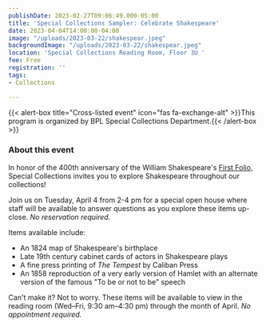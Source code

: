 ```yaml
---
publishDate: 2023-02-27T09:06:49.000-05:00
title: 'Special Collections Sampler: Celebrate Shakespeare'
date: 2023-04-04T14:00:00-04:00
image: "/uploads/2023-03-22/shakespear.jpeg"
backgroundImage: "/uploads/2023-03-22/shakespear.jpeg"
location: 'Special Collections Reading Room, Floor 3U '
fee: Free
registration: ''
tags:
- Collections

---
```

{{< alert-box title="Cross-listed event" icon="fas fa-exchange-alt" >}}This program is organized by BPL Special Collections Department.{{< /alert-box >}}

### About this event

In honor of the 400th anniversary of the William Shakespeare's [First Folio,](https://nam11.safelinks.protection.outlook.com/?url=https%3A%2F%2Fark.digitalcommonwealth.org%2Fark%3A%2F50959%2Fcv43pc026&data=05%7C01%7Ckmonahan%40bpl.org%7C8798ebebbb0a4e3694de08db2712ee3a%7Cfa735c71d7954c01b0ae09fa7415b2b1%7C0%7C0%7C638146734482755150%7CUnknown%7CTWFpbGZsb3d8eyJWIjoiMC4wLjAwMDAiLCJQIjoiV2luMzIiLCJBTiI6Ik1haWwiLCJXVCI6Mn0%3D%7C3000%7C%7C%7C&sdata=v2EKqC92JTdWdmujfDh50eBFblnNhV9duvukgG5EIaw%3D&reserved=0 "https://nam11.safelinks.protection.outlook.com/?url=https%3a%2f%2fark.digitalcommonwealth.org%2fark%3a%2f50959%2fcv43pc026&data=05%7c01%7ckmonahan%40bpl.org%7c8798ebebbb0a4e3694de08db2712ee3a%7cfa735c71d7954c01b0ae09fa7415b2b1%7c0%7c0%7c638146734482755150%7cunknown%7ctwfpbgzsb3d8eyjwijoimc4wljawmdailcjqijoiv2lumziilcjbtii6ik1hawwilcjxvci6mn0%3d%7c3000%7c%7c%7c&sdata=v2ekqc92jtdwdmujfdh50ebfblnnhv9duvukgg5eiaw%3d&reserved=0") Special Collections invites you to explore Shakespeare throughout our collections!

Join us on Tuesday, April 4 from 2-4 pm for a special open house where staff will be available to answer questions as you explore these items up-close. _No reservation required._ 

Items available include:

* An 1824 map of Shakespeare's birthplace
* Late 19th century cabinet cards of actors in Shakespeare plays
* A fine press printing of _The Tempest_ by Caliban Press
* An 1858 reproduction of a very early version of Hamlet with an alternate version of the famous "To be or not to be" speech

Can't make it? Not to worry. These items will be available to view in the reading room (Wed–Fri, 9:30 am–4:30 pm) through the month of April. _No appointment required._